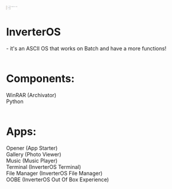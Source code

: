 <img src="logo.png" width="30px" alt="inverter_logo.png">

<h1>InverterOS</h1> - it's an ASCII OS that works on Batch and have a more functions! <br><br>

<h1>Components:</h1> 
<a src="https://www.win-rar.com/start.html?&L=4">WinRAR (Archivator)</a><br>
<a src="https://www.python.org/">Python</a><br><br>

<h1>Apps:</h1>
Opener (App Starter) <br>
Gallery (Photo Viewer) <br>
Music (Music Player) <br>
Terminal (InverterOS Terminal) <br>
File Manager (InverterOS File Manager) <br>
OOBE (InverterOS Out Of Box Experience) <br>




